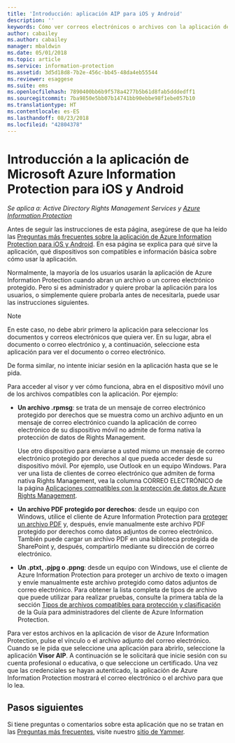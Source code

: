```yaml
---
title: 'Introducción: aplicación AIP para iOS y Android'
description: ''
keywords: Cómo ver correos electrónicos o archivos con la aplicación de Azure Information Protection para iOS y Android
author: cabailey
ms.author: cabailey
manager: mbaldwin
ms.date: 05/01/2018
ms.topic: article
ms.service: information-protection
ms.assetid: 3d5d18d8-7b2e-456c-bb45-48da4eb55544
ms.reviewer: esaggese
ms.suite: ems
ms.openlocfilehash: 7890400bb6b9f578a4277b5b61d8fab5dddedff1
ms.sourcegitcommit: 7ba9850e5bb07b14741bb90ebbe98f1ebe057b10
ms.translationtype: HT
ms.contentlocale: es-ES
ms.lasthandoff: 08/23/2018
ms.locfileid: "42804378"
---
```

# <a name="get-started-with-the-microsoft-azure-information-protection-app-for-ios-and-android"></a>Introducción a la aplicación de Microsoft Azure Information Protection para iOS y Android

*Se aplica a: Active Directory Rights Management Services y [Azure Information Protection](https://azure.microsoft.com/pricing/details/information-protection)*

Antes de seguir las instrucciones de esta página, asegúrese de que ha leído las [Preguntas más frecuentes sobre la aplicación de Azure Information Protection para iOS y Android](mobile-app-faq.md). En esa página se explica para qué sirve la aplicación, qué dispositivos son compatibles e información básica sobre cómo usar la aplicación.

Normalmente, la mayoría de los usuarios usarán la aplicación de Azure Information Protection cuando abran un archivo o un correo electrónico protegido. Pero si es administrador y quiere probar la aplicación para los usuarios, o simplemente quiere probarla antes de necesitarla, puede usar las instrucciones siguientes.

> [!NOTE]
> En este caso, no debe abrir primero la aplicación para seleccionar los documentos y correos electrónicos que quiera ver. En su lugar, abra el documento o correo electrónico y, a continuación, seleccione esta aplicación para ver el documento o correo electrónico.
>
> De forma similar, no intente iniciar sesión en la aplicación hasta que se le pida.

Para acceder al visor y ver cómo funciona, abra en el dispositivo móvil uno de los archivos compatibles con la aplicación. Por ejemplo:

- **Un archivo .rpmsg**: se trata de un mensaje de correo electrónico protegido por derechos que se muestra como un archivo adjunto en un mensaje de correo electrónico cuando la aplicación de correo electrónico de su dispositivo móvil no admite de forma nativa la protección de datos de Rights Management. 
    
    Use otro dispositivo para enviarse a usted mismo un mensaje de correo electrónico protegido por derechos al que pueda acceder desde su dispositivo móvil. Por ejemplo, use Outlook en un equipo Windows. Para ver una lista de clientes de correo electrónico que admiten de forma nativa Rights Management, vea la columna CORREO ELECTRÓNICO de la página [Aplicaciones compatibles con la protección de datos de Azure Rights Management](../requirements-applications.md).

- **Un archivo PDF protegido por derechos**: desde un equipo con Windows, utilice el cliente de Azure Information Protection para [proteger un archivo PDF](client-classify-protect.md) y, después, envíe manualmente este archivo PDF protegido por derechos como datos adjuntos de correo electrónico. También puede cargar un archivo PDF en una biblioteca protegida de SharePoint y, después, compartirlo mediante su dirección de correo electrónico.

- **Un .ptxt, .pjpg o .ppng**: desde un equipo con Windows, use el cliente de Azure Information Protection para proteger un archivo de texto o imagen y envíe manualmente este archivo protegido como datos adjuntos de correo electrónico. Para obtener la lista completa de tipos de archivo que puede utilizar para realizar pruebas, consulte la primera tabla de la sección [Tipos de archivos compatibles para protección y clasificación](client-admin-guide-file-types.md#supported-file-types-for-classification-and-protection) de la Guía para administradores del cliente de Azure Information Protection. 

Para ver estos archivos en la aplicación de visor de Azure Information Protection, pulse el vínculo o el archivo adjunto del correo electrónico. Cuando se le pida que seleccione una aplicación para abrirlo, seleccione la aplicación **Visor AIP**. A continuación se le solicitará que inicie sesión con su cuenta profesional o educativa, o que seleccione un certificado. Una vez que las credenciales se hayan autenticado, la aplicación de Azure Information Protection mostrará el correo electrónico o el archivo para que lo lea.

## <a name="next-steps"></a>Pasos siguientes

Si tiene preguntas o comentarios sobre esta aplicación que no se tratan en las [Preguntas más frecuentes](mobile-app-faq.md), visite nuestro [sitio de Yammer](https://www.yammer.com/AskIPTeam).
